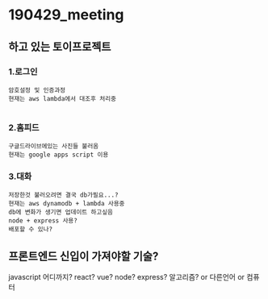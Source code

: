 # 190429_meeting
## 하고 있는 토이프로젝트
### 1.로그인
```
암호설정 및 인증과정
현재는 aws lambda에서 대조후 처리중


```
### 2.홈피드
```
구글드라이브에있는 사진들 불러옴
현재는 google apps script 이용
```
### 3.대화
```
저장한것 불러오려면 결국 db가필요...?
현재는 aws dynamodb + lambda 사용중
db에 변화가 생기면 업데이트 하고싶음
node + express 사용?
배포할 수 있나?
```

## 프론트엔드 신입이 가져야할 기술?
javascript 어디까지?
react? vue? node? express?
알고리즘? or 다른언어 or 컴퓨터 
